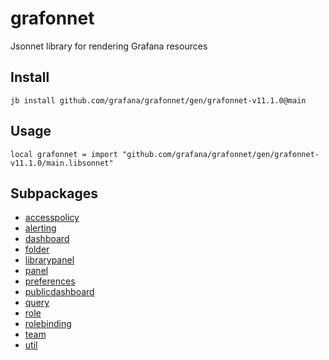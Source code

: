 # grafonnet

Jsonnet library for rendering Grafana resources
## Install

```
jb install github.com/grafana/grafonnet/gen/grafonnet-v11.1.0@main
```

## Usage

```jsonnet
local grafonnet = import "github.com/grafana/grafonnet/gen/grafonnet-v11.1.0/main.libsonnet"
```


## Subpackages

* [accesspolicy](accesspolicy/index.md)
* [alerting](alerting/index.md)
* [dashboard](dashboard/index.md)
* [folder](folder.md)
* [librarypanel](librarypanel/index.md)
* [panel](panel/index.md)
* [preferences](preferences.md)
* [publicdashboard](publicdashboard.md)
* [query](query/index.md)
* [role](role.md)
* [rolebinding](rolebinding.md)
* [team](team.md)
* [util](util.md)
